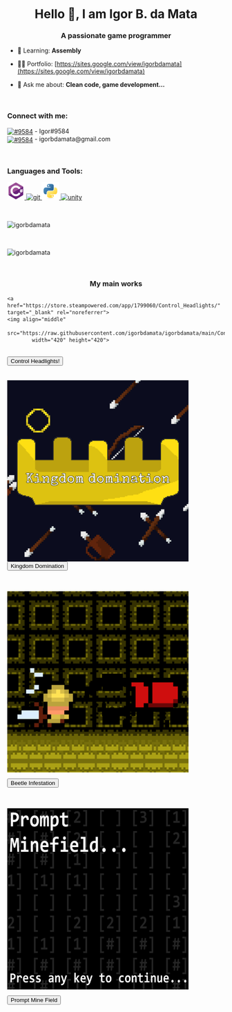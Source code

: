 <h1 align="center">Hello 👋, I am Igor B. da Mata</h1>
<h3 align="center">A passionate game programmer</h3>

- 🌱 Learning: **Assembly**

- 👨‍💻 Portfolio: [https://sites.google.com/view/igorbdamata](https://sites.google.com/view/igorbdamata)

- 💬 Ask me about: **Clean code, game development...**

<br> 

<h3 align="left">Connect with me:</h3>
<p align="left">
<a href="discordapp.com/users/Igor#9584" target="blank"><img align="center" src="https://raw.githubusercontent.com/rahuldkjain/github-profile-readme-generator/master/src/images/icons/Social/discord.svg" alt="#9584" height="30" width="40" /></a> 
- Igor#9584
<br> 
<a href="https://mail.google.com/" target="blank"><img align="center" src="https://logodownload.org/wp-content/uploads/2018/03/gmail-logo-4-1.png" alt="#9584" height="30" width="40" /></a> - igorbdamata@gmail.com
</p>

<br> 

<h3 align="left">Languages and Tools:</h3>
<p align="left"> <a href="https://www.w3schools.com/cpp/" target="_blank" rel="noreferrer"><img src="https://raw.githubusercontent.com/devicons/devicon/master/icons/csharp/csharp-original.svg" alt="csharp" width="40" height="40"/> </a> <a href="https://git-scm.com/" target="_blank" rel="noreferrer"> <img src="https://www.vectorlogo.zone/logos/git-scm/git-scm-icon.svg" alt="git" width="40" height="40"/> </a> <a href="https://www.python.org" target="_blank" rel="noreferrer"> <img src="https://raw.githubusercontent.com/devicons/devicon/master/icons/python/python-original.svg" alt="python" width="40" height="40"/> </a> <a href="https://unity.com/" target="_blank" rel="noreferrer"> <img src="https://www.vectorlogo.zone/logos/unity3d/unity3d-icon.svg" alt="unity" width="40" height="40"/> </a> </p>
<br> 
<p><img align="center" src="https://github-readme-stats.vercel.app/api/top-langs?username=igorbdamata&show_icons=true&locale=en&layout=compact" alt="igorbdamata" /></p>
<br> 
<p><img align="center" src="https://github-readme-streak-stats.herokuapp.com/?user=igorbdamata&" alt="igorbdamata" /></p>

<br>

<h3 align="center">My main works</h3>

    <a 
    href="https://store.steampowered.com/app/1799060/Control_Headlights/" target="_blank" rel="noreferrer">
    <img align="middle" 
        src="https://raw.githubusercontent.com/igorbdamata/igorbdamata/main/ControlHeadlights.png" 
            width="420" height="420">
           
</a>
<br>
<form action="https://store.steampowered.com/app/1799060/Control_Headlights/">
    <input type="submit" value="Control Headlights!" />
</form>
<br>
<br>
<a 
href="https://ludos-aurum.itch.io/kingdom-domination" target="_blank" rel="noreferrer">
<img align="middle" 
    src="https://raw.githubusercontent.com/igorbdamata/igorbdamata/main/KingdomDomination.jpg" 
         width="420" height="420">
</a>
<br>
<form action="https://ludos-aurum.itch.io/kingdom-domination">
    <input type="submit" value="Kingdom Domination" />
</form>
<br>
<br>

<a 
href="https://ludos-aurum.itch.io/beetle-infestation" target="_blank" rel="noreferrer">
<img align="middle" 
    src="https://raw.githubusercontent.com/igorbdamata/igorbdamata/main/BeetleInfestation.png" 
        alt=""  width="420" height="420">
</a>
<br>
<form action="https://ludos-aurum.itch.io/beetle-infestation">
    <input type="submit" value="Beetle Infestation" />
</form>
<br>    
<br>

<a 
href="https://igorbdamata.itch.io/prompt-mine-camp" target="_blank" rel="noreferrer">
<img align="middle" 
src="https://raw.githubusercontent.com/igorbdamata/igorbdamata/main/PromptMineFieldLogo.jpg" 
    alt=""  width="420" height="420">
</a>
<br>
<form action="https://igorbdamata.itch.io/prompt-mine-camp">
    <input type="submit" value="Prompt Mine Field" />
</form>
<br>
<br>
